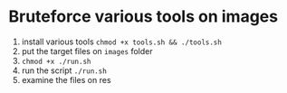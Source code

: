 # Bruteforce various tools on images

1. install various tools `chmod +x tools.sh && ./tools.sh ` 
2. put the target files on `images` folder
3. `chmod +x ./run.sh`
4. run the script `./run.sh` 
5. examine the files on res 